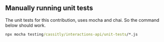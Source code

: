 ## Manually running unit tests
The unit tests for this contribution, uses mocha and chai. So the command below should work.
```cmd
npx mocha testing/cassitly/interactions-api/unit-tests/*.js
```
